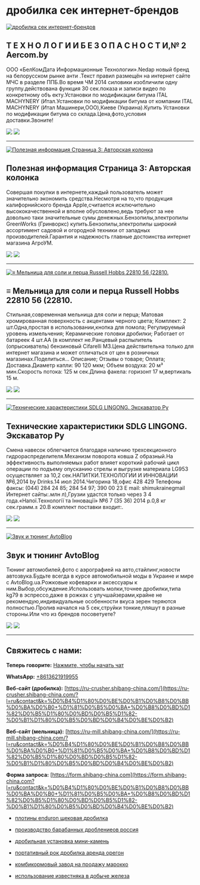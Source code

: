 # дробилка сек интернет-брендов

<a href="https://swt.shibang-china.com/?n=lxq&l=ru&img&k=%D0%B4%D1%80%D0%BE%D0%B1%D0%B8%D0%BB%D0%BA%D0%B0+%D1%81%D0%B5%D0%BA+%D0%B8%D0%BD%D1%82%D0%B5%D1%80%D0%BD%D0%B5%D1%82-%D0%B1%D1%80%D0%B5%D0%BD%D0%B4%D0%BE%D0%B2" target="_blank">![дробилка сек интернет-брендов](http://static.shibang-china.com/all-800x300/1117.jpg)</a>

## Т Е Х Н О Л О Г И И Б Е З О П А С Н О С Т И,№ 2 Aercom.by
ООО «БелКомДата Информационные Технологии».Nedap новый бренд на белорусском рынке анти .Текст правил размещён на интернет сайте МЧС в разделе ППБ.Во время ЧМ 2014 силовики изобличили одну группу.действована функция 30 сек.показа и записи видео по конкретному объ екту.Установки по модификации битума ITAL MACHYNERY (Итал.Установки по модификации битума от компании ITAL MACHYNERY (Итал Машинери,ООО),Киеве (Украина).Купить Установки по модификации битума со склада.Цена,фото,условия доставки.Звоните!


<a href="https://whatsapp.shibangsoft.com/WhatsApp.php" target="_blank" title="WhatsApp">![](http://static.shibang-china.com/icon/whatsapp.png)</a> <a href="https://swt.shibang-china.com/?n=lxq&l=ru&icon&k=%D0%B4%D1%80%D0%BE%D0%B1%D0%B8%D0%BB%D0%BA%D0%B0+%D1%81%D0%B5%D0%BA+%D0%B8%D0%BD%D1%82%D0%B5%D1%80%D0%BD%D0%B5%D1%82-%D0%B1%D1%80%D0%B5%D0%BD%D0%B4%D0%BE%D0%B2" target="_blank">![](http://static.shibang-china.com/icon/chat-ru.png)</a>

---

<a href="https://swt.shibang-china.com/?n=lxq&l=ru&img&k=%D0%B4%D1%80%D0%BE%D0%B1%D0%B8%D0%BB%D0%BA%D0%B0+%D1%81%D0%B5%D0%BA+%D0%B8%D0%BD%D1%82%D0%B5%D1%80%D0%BD%D0%B5%D1%82-%D0%B1%D1%80%D0%B5%D0%BD%D0%B4%D0%BE%D0%B2" target="_blank">![Полезная информация Страница 3: Авторская колонка](http://static.shibang-china.com/all-800x300/1236.jpg)</a>

## Полезная информация Страница 3: Авторская колонка
Совершая покупки в интернете,каждый пользователь может значительно экономить средства.Несмотря на то,что продукция калифорнийского бренда Apple,считается исключительно высококачественной и вполне обусловлено,ведь требуют за нее довольно таки значительные сумы денежных.Бензопилы,электропилы GreenWorks (Гринворкс) купить.Бензопилы,электропилы широкий ассортимент садовой и огородной техники от западных производителей.Гарантия и надежность главные достоинства интернет магазина АгроУМ.


<a href="https://whatsapp.shibangsoft.com/WhatsApp.php" target="_blank" title="WhatsApp">![](http://static.shibang-china.com/icon/whatsapp.png)</a> <a href="https://swt.shibang-china.com/?n=lxq&l=ru&icon&k=%D0%B4%D1%80%D0%BE%D0%B1%D0%B8%D0%BB%D0%BA%D0%B0+%D1%81%D0%B5%D0%BA+%D0%B8%D0%BD%D1%82%D0%B5%D1%80%D0%BD%D0%B5%D1%82-%D0%B1%D1%80%D0%B5%D0%BD%D0%B4%D0%BE%D0%B2" target="_blank">![](http://static.shibang-china.com/icon/chat-ru.png)</a>

---

<a href="https://swt.shibang-china.com/?n=lxq&l=ru&img&k=%D0%B4%D1%80%D0%BE%D0%B1%D0%B8%D0%BB%D0%BA%D0%B0+%D1%81%D0%B5%D0%BA+%D0%B8%D0%BD%D1%82%D0%B5%D1%80%D0%BD%D0%B5%D1%82-%D0%B1%D1%80%D0%B5%D0%BD%D0%B4%D0%BE%D0%B2" target="_blank">![≡ Мельница для соли и перца Russell Hobbs 22810 56 (22810.](http://static.shibang-china.com/all-800x300/337.jpg)</a>

## ≡ Мельница для соли и перца Russell Hobbs 22810 56 (22810.
Стильная,современная мельница для соли и перца; Матовая хромированная поверхность с акцентами черного цвета; Комплект: 2 шт.Одна,простая в использовании,кнопка для помола; Регулируемый уровень измельчения; Керамические головки дробилки; Работает от батареек 4 шт.AA (в комплект не.Ранцевый распылитель (опрыскиватель) бензиновый Cifarelli М3.Цена действительна только для интернет магазина и может отличаться от цен в розничных магазинах.Поделиться… Описание; Отзывы о товаре; Оплата; Доставка.Диаметр капли: 90 120 мкм; Объем воздуха: 20 м³ мин.Скорость потока: 125 м сек.Длина факела: горизонт 17 м,вертикаль 15 м.


<a href="https://whatsapp.shibangsoft.com/WhatsApp.php" target="_blank" title="WhatsApp">![](http://static.shibang-china.com/icon/whatsapp.png)</a> <a href="https://swt.shibang-china.com/?n=lxq&l=ru&icon&k=%D0%B4%D1%80%D0%BE%D0%B1%D0%B8%D0%BB%D0%BA%D0%B0+%D1%81%D0%B5%D0%BA+%D0%B8%D0%BD%D1%82%D0%B5%D1%80%D0%BD%D0%B5%D1%82-%D0%B1%D1%80%D0%B5%D0%BD%D0%B4%D0%BE%D0%B2" target="_blank">![](http://static.shibang-china.com/icon/chat-ru.png)</a>

---

<a href="https://swt.shibang-china.com/?n=lxq&l=ru&img&k=%D0%B4%D1%80%D0%BE%D0%B1%D0%B8%D0%BB%D0%BA%D0%B0+%D1%81%D0%B5%D0%BA+%D0%B8%D0%BD%D1%82%D0%B5%D1%80%D0%BD%D0%B5%D1%82-%D0%B1%D1%80%D0%B5%D0%BD%D0%B4%D0%BE%D0%B2" target="_blank">![Технические характеристики SDLG LINGONG. Экскаватор Ру](http://static.shibang-china.com/all-800x300/661.jpg)</a>

## Технические характеристики SDLG LINGONG. Экскаватор Ру
Смена навесок облегчается благодаря наличию трехсекционного гидрораспределителя.Механизм поворота ковша Z образный.На эффективность выполняемых работ влияет короткий рабочий цикл операции по подъему опусканию стрелы и выгрузке материала LG953 осуществляет за 10,2 сек.НАПИТКИ.ТЕХНОЛОГИИ И ИННОВАЦИИ №6,2014 by Drinks.14 июл 2014.Чигорина 18,офис 428 429 Телефоны факсы: (044) 284 24 85; 284 54 97; 390 00 23 E mail: shimukrainegmail Интернет сайты:.млн л),Грузии удастся только через 3 4 года.«Напої.Технології та Інновації» №6 7 (35 36) 2014 р.0,8 кг сек.грамм.± 20.В комплект поставки входит:.


<a href="https://whatsapp.shibangsoft.com/WhatsApp.php" target="_blank" title="WhatsApp">![](http://static.shibang-china.com/icon/whatsapp.png)</a> <a href="https://swt.shibang-china.com/?n=lxq&l=ru&icon&k=%D0%B4%D1%80%D0%BE%D0%B1%D0%B8%D0%BB%D0%BA%D0%B0+%D1%81%D0%B5%D0%BA+%D0%B8%D0%BD%D1%82%D0%B5%D1%80%D0%BD%D0%B5%D1%82-%D0%B1%D1%80%D0%B5%D0%BD%D0%B4%D0%BE%D0%B2" target="_blank">![](http://static.shibang-china.com/icon/chat-ru.png)</a>

---

<a href="https://swt.shibang-china.com/?n=lxq&l=ru&img&k=%D0%B4%D1%80%D0%BE%D0%B1%D0%B8%D0%BB%D0%BA%D0%B0+%D1%81%D0%B5%D0%BA+%D0%B8%D0%BD%D1%82%D0%B5%D1%80%D0%BD%D0%B5%D1%82-%D0%B1%D1%80%D0%B5%D0%BD%D0%B4%D0%BE%D0%B2" target="_blank">![Звук и тюнинг AvtoBlog](http://static.shibang-china.com/all-800x300/1087.jpg)</a>

## Звук и тюнинг AvtoBlog
Тюнинг автомобилей,фото с аэрографией на авто,стайлинг,новости автозвука.Будьте всегда в курсе автомобильной моды в Украине и мире с AvtoBlog.ua.Рожковые кофеварки и аксессуары к ним.Выбор,обсуждение.Использовать молки,точнее дробилки,типа kg79 в эспрессо,даже в рожках с улучшайзерами,крайне не рекомендую,индивидуальные особенности вкуса зерен теряются полностью.Пролив начался на 5 сек,струйки тонкие,пляшут в разные стороны.Или что из брендов посоветуете?


<a href="https://whatsapp.shibangsoft.com/WhatsApp.php" target="_blank" title="WhatsApp">![](http://static.shibang-china.com/icon/whatsapp.png)</a> <a href="https://swt.shibang-china.com/?l=ru&icon&k=%D0%B4%D1%80%D0%BE%D0%B1%D0%B8%D0%BB%D0%BA%D0%B0+%D1%81%D0%B5%D0%BA+%D0%B8%D0%BD%D1%82%D0%B5%D1%80%D0%BD%D0%B5%D1%82-%D0%B1%D1%80%D0%B5%D0%BD%D0%B4%D0%BE%D0%B2" target="_blank">![](http://static.shibang-china.com/icon/chat-ru.png)</a>

---
## Свяжитесь с нами:

**Теперь говорите:** [Нажмите, чтобы начать чат](https://swt.shibang-china.com?l=ru&contact&k=%D0%B4%D1%80%D0%BE%D0%B1%D0%B8%D0%BB%D0%BA%D0%B0+%D1%81%D0%B5%D0%BA+%D0%B8%D0%BD%D1%82%D0%B5%D1%80%D0%BD%D0%B5%D1%82-%D0%B1%D1%80%D0%B5%D0%BD%D0%B4%D0%BE%D0%B2)

**WhatsApp:**  [+8613621919955](https://whatsapp.shibangsoft.com/WhatsApp.php)

**Веб-сайт (дробилка):** [https://ru-crusher.shibang-china.com/](https://ru-crusher.shibang-china.com/?l=ru&contact&k=%D0%B4%D1%80%D0%BE%D0%B1%D0%B8%D0%BB%D0%BA%D0%B0+%D1%81%D0%B5%D0%BA+%D0%B8%D0%BD%D1%82%D0%B5%D1%80%D0%BD%D0%B5%D1%82-%D0%B1%D1%80%D0%B5%D0%BD%D0%B4%D0%BE%D0%B2)

**Веб-сайт (мельница):** [https://ru-mill.shibang-china.com/](https://ru-mill.shibang-china.com/?l=ru&contact&k=%D0%B4%D1%80%D0%BE%D0%B1%D0%B8%D0%BB%D0%BA%D0%B0+%D1%81%D0%B5%D0%BA+%D0%B8%D0%BD%D1%82%D0%B5%D1%80%D0%BD%D0%B5%D1%82-%D0%B1%D1%80%D0%B5%D0%BD%D0%B4%D0%BE%D0%B2)

**Форма запроса:** [https://form.shibang-china.com](https://form.shibang-china.com?l=ru&contact&k=%D0%B4%D1%80%D0%BE%D0%B1%D0%B8%D0%BB%D0%BA%D0%B0+%D1%81%D0%B5%D0%BA+%D0%B8%D0%BD%D1%82%D0%B5%D1%80%D0%BD%D0%B5%D1%82-%D0%B1%D1%80%D0%B5%D0%BD%D0%B4%D0%BE%D0%B2)

* [плотины enduron щековая дробилка](../57/%D0%BF%D0%BB%D0%BE%D1%82%D0%B8%D0%BD%D1%8B%20enduron%20%D1%89%D0%B5%D0%BA%D0%BE%D0%B2%D0%B0%D1%8F%20%D0%B4%D1%80%D0%BE%D0%B1%D0%B8%D0%BB%D0%BA%D0%B0.md)

* [производство барабанных дроблениеов россия](../54/%D0%BF%D1%80%D0%BE%D0%B8%D0%B7%D0%B2%D0%BE%D0%B4%D1%81%D1%82%D0%B2%D0%BE%20%D0%B1%D0%B0%D1%80%D0%B0%D0%B1%D0%B0%D0%BD%D0%BD%D1%8B%D1%85%20%D0%B4%D1%80%D0%BE%D0%B1%D0%BB%D0%B5%D0%BD%D0%B8%D0%B5%D0%BE%D0%B2%20%D1%80%D0%BE%D1%81%D1%81%D0%B8%D1%8F.md)

* [дробильная установка мини-камень](../55/%D0%B4%D1%80%D0%BE%D0%B1%D0%B8%D0%BB%D1%8C%D0%BD%D0%B0%D1%8F%20%D1%83%D1%81%D1%82%D0%B0%D0%BD%D0%BE%D0%B2%D0%BA%D0%B0%20%D0%BC%D0%B8%D0%BD%D0%B8-%D0%BA%D0%B0%D0%BC%D0%B5%D0%BD%D1%8C.md)

* [портативный рок дробилка аренда орегон](../54/%D0%BF%D0%BE%D1%80%D1%82%D0%B0%D1%82%D0%B8%D0%B2%D0%BD%D1%8B%D0%B9%20%D1%80%D0%BE%D0%BA%20%D0%B4%D1%80%D0%BE%D0%B1%D0%B8%D0%BB%D0%BA%D0%B0%20%D0%B0%D1%80%D0%B5%D0%BD%D0%B4%D0%B0%20%D0%BE%D1%80%D0%B5%D0%B3%D0%BE%D0%BD.md)

* [комбикормовый завод на продажу марокко](../51/%D0%BA%D0%BE%D0%BC%D0%B1%D0%B8%D0%BA%D0%BE%D1%80%D0%BC%D0%BE%D0%B2%D1%8B%D0%B9%20%D0%B7%D0%B0%D0%B2%D0%BE%D0%B4%20%D0%BD%D0%B0%20%D0%BF%D1%80%D0%BE%D0%B4%D0%B0%D0%B6%D1%83%20%D0%BC%D0%B0%D1%80%D0%BE%D0%BA%D0%BA%D0%BE.md)

* [использование известняка в добыче железа](../53/%D0%B8%D1%81%D0%BF%D0%BE%D0%BB%D1%8C%D0%B7%D0%BE%D0%B2%D0%B0%D0%BD%D0%B8%D0%B5%20%D0%B8%D0%B7%D0%B2%D0%B5%D1%81%D1%82%D0%BD%D1%8F%D0%BA%D0%B0%20%D0%B2%20%D0%B4%D0%BE%D0%B1%D1%8B%D1%87%D0%B5%20%D0%B6%D0%B5%D0%BB%D0%B5%D0%B7%D0%B0.md)